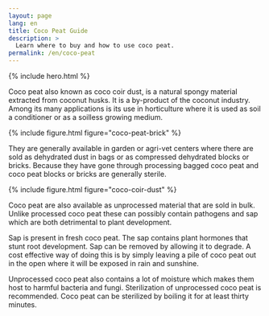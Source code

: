```yaml
---
layout: page
lang: en
title: Coco Peat Guide
description: >
  Learn where to buy and how to use coco peat.
permalink: /en/coco-peat
---
```


{% include hero.html %}


Coco peat also known as coco coir dust, is a natural spongy material extracted
from coconut husks. It is a by-product of the coconut industry. Among its many
applications is its use in horticulture where it is used as soil a conditioner
or as a soilless growing medium.

{% include figure.html figure="coco-peat-brick" %}

They are generally available in garden or agri-vet centers where there are sold as
dehydrated dust in bags or as compressed dehydrated blocks or bricks. Because they have
gone through processing bagged coco peat and coco peat blocks or bricks are
generally sterile.

{% include figure.html figure="coco-coir-dust" %}

Coco peat are also available as unprocessed material that are sold in bulk.
Unlike processed coco peat these can possibly contain pathogens and sap which
are both detrimental to plant development.

Sap is present in fresh coco peat. The sap contains plant hormones that stunt
root development. Sap can be removed by allowing it to degrade. A cost effective
way of doing this is by simply leaving a pile of coco peat out in the open where
it will be exposed in rain and sunshine.

Unprocessed coco peat also contains a lot of moisture which makes them host to
harmful bacteria and fungi. Sterilization of unprocessed coco peat is
recommended. Coco peat can be sterilized by boiling it for at least thirty
minutes.

